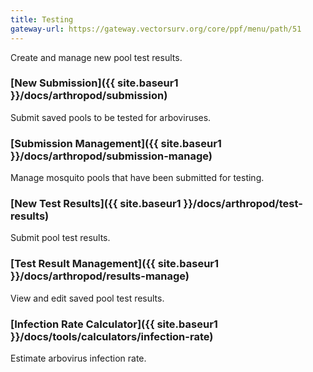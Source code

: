 ```yaml
---
title: Testing
gateway-url: https://gateway.vectorsurv.org/core/ppf/menu/path/51
---
```


Create and manage new pool test results.

### [New Submission]({{ site.baseur1 }}/docs/arthropod/submission)

Submit saved pools to be tested for arboviruses.

### [Submission Management]({{ site.baseur1 }}/docs/arthropod/submission-manage)

Manage mosquito pools that have been submitted for testing.

### [New Test Results]({{ site.baseur1 }}/docs/arthropod/test-results)

Submit pool test results.

### [Test Result Management]({{ site.baseur1 }}/docs/arthropod/results-manage)

View and edit saved pool test results.

### [Infection Rate Calculator]({{ site.baseur1 }}/docs/tools/calculators/infection-rate)

Estimate arbovirus infection rate.
